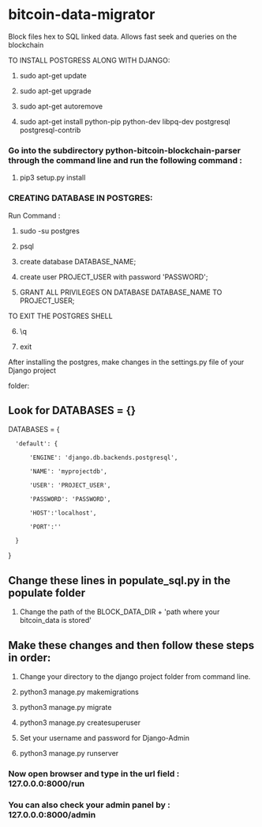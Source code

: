 # bitcoin-data-migrator

Block files hex to SQL linked data. Allows fast seek and queries on the blockchain

TO INSTALL POSTGRESS ALONG WITH DJANGO:

1. sudo apt-get update

2. sudo apt-get upgrade

3. sudo apt-get autoremove

4. sudo apt-get install python-pip python-dev libpq-dev postgresql postgresql-contrib


### Go into the subdirectory python-bitcoin-blockchain-parser through the command line and run the following command :

1. pip3 setup.py install


### CREATING DATABASE IN POSTGRES:

Run Command :

1. sudo -su postgres

2. psql

3. create database DATABASE_NAME;

4. create user PROJECT_USER with password 'PASSWORD';

5. GRANT ALL PRIVILEGES ON DATABASE DATABASE_NAME TO PROJECT_USER;


TO EXIT THE POSTGRES SHELL

6. \q

7. exit


After installing the postgres, make changes in the settings.py file of your Django project

folder:


## Look for DATABASES = {}


  DATABASES = {

      'default': {

          'ENGINE': 'django.db.backends.postgresql',

          'NAME': 'myprojectdb',

          'USER': 'PROJECT_USER',

          'PASSWORD': 'PASSWORD',

          'HOST':'localhost',

          'PORT':''

      }
  }

## Change these lines in populate_sql.py in the populate folder

1. Change the path of the BLOCK_DATA_DIR + 'path where your bitcoin_data is stored'


## Make these changes and then follow these steps in order:

1. Change your directory to the django project folder from command line.

2. python3 manage.py makemigrations

3. python3 manage.py migrate

4. python3 manage.py createsuperuser

5. Set your username and password for Django-Admin
 
6. python3 manage.py runserver


### Now open browser and type in the url field :  127.0.0.0:8000/run

### You can also check your admin panel by :  127.0.0.0:8000/admin
